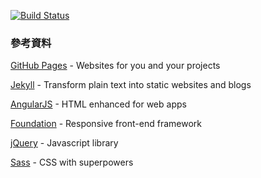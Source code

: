 [![Build Status](https://api.travis-ci.org/tlkuo/tlkuo.github.io.svg?branch=master)][travis]

[travis]: https://travis-ci.org/tlkuo/tlkuo.github.io

### 參考資料

[GitHub Pages](https://pages.github.com/) - Websites for you and your projects

[Jekyll](http://jekyllrb.com/) - Transform plain text into static websites and blogs

[AngularJS](https://angularjs.org/) - HTML enhanced for web apps

[Foundation](http://foundation.zurb.com/) - Responsive front-end framework

[jQuery](https://jquery.com/) - Javascript library

[Sass](http://sass-lang.com/) - CSS with superpowers
